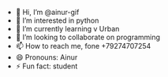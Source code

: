 - 👋 Hi, I’m @ainur-gif
- 👀 I’m interested in python
- 🌱 I’m currently learning v Urban
- 💞️ I’m looking to collaborate on programming
- 📫 How to reach me, fone +79274707254
- 😄 Pronouns: Ainur
- ⚡ Fun fact: student

<!---
ainur-gif/ainur-gif is a ✨ special ✨ repository because its `README.md` (this file) appears on your GitHub profile.
You can click the Preview link to take a look at your changes.
--->

